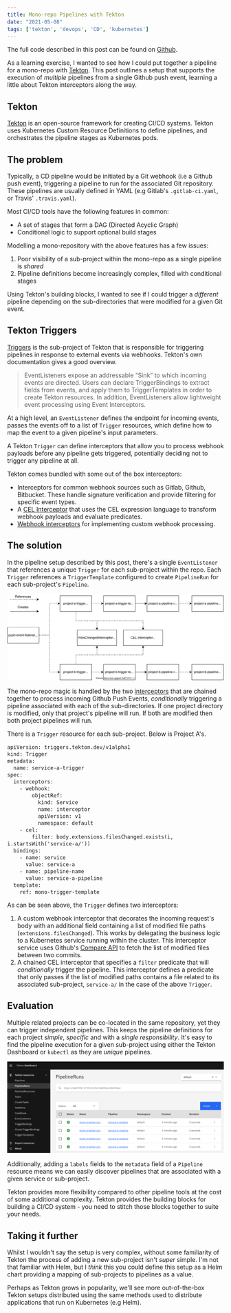 ```yaml
---
title: Mono-repo Pipelines with Tekton
date: "2021-05-08"
tags: ['tekton', 'devops', 'CD', 'kubernetes']
---
```


The full code described in this post can be found on [Github](https://github.com/janakerman/tekton-mono-repo-demo).

As a learning exercise, I wanted to see how I could put together a pipeline for a mono-repo with [Tekton](https://tekton.dev/). This post outlines a setup that supports the execution of _multiple_ pipelines from a single Github push event, learning a little about Tekton interceptors along the way.


## Tekton

[Tekton](https://tekton.dev/) is an open-source framework for creating CI/CD systems. Tekton uses Kubernetes Custom Resource Definitions to define pipelines, and orchestrates the pipeline stages as Kubernetes pods.

## The problem

Typically, a CD pipeline would be initiated by a Git webhook (i.e a Github push event), triggering a pipeline to run for the associated Git repository. These
pipelines are usually defined in YAML (e.g Gitlab's `.gitlab-ci.yaml`, or Travis' `.travis.yaml`).

Most CI/CD tools have the following features in common:
* A set of stages that form a DAG (Directed Acyclic Graph)
* Conditional logic to support optional build stages

Modelling a mono-repository with the above features has a few issues:
1. Poor visibility of a sub-project within the mono-repo as a single pipeline is _shared_
2. Pipeline definitions become increasingly complex, filled with conditional stages

Using Tekton's building blocks, I wanted to see if I could trigger a _different_ pipeline depending on the sub-directories that were modified for a given Git event.

## Tekton Triggers

[Triggers](https://github.com/tektoncd/triggers) is the sub-project of Tekton that is responsible for triggering pipelines in response to external events via webhooks. Tekton's own documentation gives a good overview.

> EventListeners expose an addressable “Sink” to which incoming events are directed. Users can declare TriggerBindings to extract fields from events, and apply them to TriggerTemplates in order to create Tekton resources. In addition, EventListeners allow lightweight event processing using Event Interceptors.

At a high level, an `EventListener` defines the endpoint for incoming events, passes the events off to a list of `Trigger` resources, which define how to map the event to a given pipeline's input parameters.  

A Tekton `Trigger` can define interceptors that allow you to process webhook payloads before any pipeline gets triggered, potentially deciding not to trigger any pipeline at all. 

Tekton comes bundled with some out of the box interceptors:

* Interceptors for common webhook sources such as Gitlab, Github, Bitbucket. These handle signature verification and provide filtering for specific event types.
* A [CEL Interceptor](https://tekton.dev/docs/triggers/eventlisteners/#cel-interceptors) that uses the CEL expression language to transform webhook payloads and evaluate predicates.
* [Webhook interceptors](https://tekton.dev/docs/triggers/eventlisteners/#webhook-interceptors) for implementing custom webhook processing.


## The solution

In the pipeline setup described by this post, there's a single `EventListener` that references a unique `Trigger` for each sub-project within the repo. Each `Trigger` references a `TriggerTemplate` configured to create `PipelineRun` for each sub-project's `Pipeline`.


![Tekton Components](tekton-mono-components.svg)

The mono-repo magic is handled by the two [interceptors](https://tekton.dev/docs/triggers/eventlisteners/#interceptors) that are chained together to process incoming Github Push Events, _conditionally_ triggering a pipeline associated with each of the sub-directories. If one project directory is modified, only that project's pipeline will run. If both are modified then both project pipelines will run.

There is a `Trigger` resource for each sub-project. Below is Project A's.

```
apiVersion: triggers.tekton.dev/v1alpha1
kind: Trigger
metadata:
  name: service-a-trigger
spec:
  interceptors:
    - webhook:
        objectRef:
          kind: Service
          name: interceptor
          apiVersion: v1
          namespace: default
    - cel:
        filter: body.extensions.filesChanged.exists(i, i.startsWith('service-a/'))
  bindings:
    - name: service
      value: service-a
    - name: pipeline-name
      value: service-a-pipeline
  template:
    ref: mono-trigger-template
```

As can be seen above, the `Trigger` defines two interceptors:
 1. A custom webhook interceptor that decorates the incoming request's body with an additional field containing a list of modified file paths (`extensions.filesChanged`). This works by delegating the business logic to a Kubernetes service running within the cluster. This interceptor service uses Github's [Compare API](https://docs.github.com/en/github/committing-changes-to-your-project/comparing-commits#comparing-commits) to fetch the list of modified files between two commits.
2. A chained CEL interceptor that specifies a `filter` predicate that will _conditionally_ trigger the pipeline. This interceptor defines a predicate that only passes if the list of modified paths contains a file related to its associated sub-project, `service-a/` in the case of the above `Trigger`.


## Evaluation

Multiple related projects can be co-located in the same repository, yet they can trigger independent pipelines. This keeps the pipeline definitions for each project _simple_, _specific_ and with a _single responsibility_. It's easy to find the pipeline execution for a given sub-project using either the Tekton Dashboard or `kubectl` as they are _unique_ pipelines.

![Tekton Dashboard](tekton-dashboard.png)

Additionally, adding a `labels` fields to the `metadata` field of a `Pipeline` resource means we can easily discover pipelines that are associated with a given service or sub-project.

Tekton provides more flexibility compared to other pipeline tools at the cost of some additional complexity. Tekton provides the building blocks for building a CI/CD system - you need to stitch those blocks together to suite your needs.


## Taking it further

Whilst I wouldn't say the setup is very complex, without some familiarity of Tekton the process of adding a new sub-project isn't _super_ simple. I'm not that familiar with Helm, but I _think_ this you could define this setup as a Helm chart providing a mapping of sub-projects to pipelines as a value.

Perhaps as Tekton grows in popularity, we'll see more out-of-the-box Tekton setups distributed using the same methods used to distribute applications that run on Kubernetes (e.g Helm).
